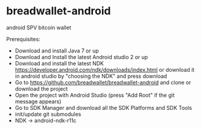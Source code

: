 # breadwallet-android
android SPV bitcoin wallet

Prerequisites:
- Download and install Java 7 or up
- Download and Install the latest Android studio 2 or up
- Download and install the latest NDK https://developer.android.com/ndk/downloads/index.html or download it in android studio by "choosing the NDK" and press download
- Go to https://github.com/breadwallet/breadwallet-android and clone or download the project
- Open the project with Android Studio (press "Add Root" if the git message appears)
- Go to SDK Manager and download all the SDK Platforms and SDK Tools
- init/update git submodules
- NDK -> android-ndk-r11c